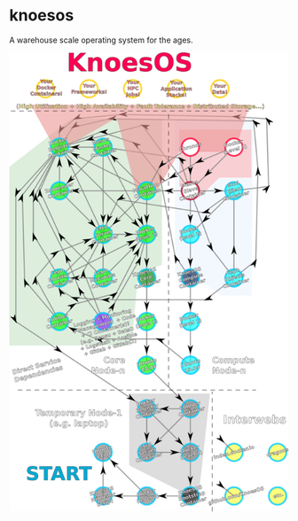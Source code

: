 knoesos
=======

A warehouse scale operating system for the ages.

![alt text](https://github.com/KnoesOS/knoesos/blob/master/assets/png/knoesos-service-dependencies.png "KnoesOS Service Dependencies")
